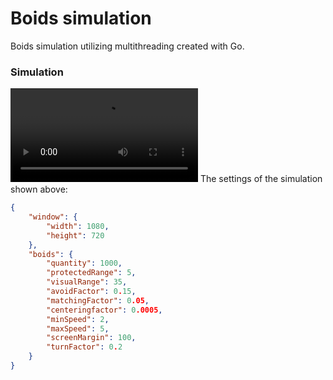 # Boids simulation
 Boids simulation utilizing multithreading created with Go.

### Simulation
<video controls src="recording\Boid Simulation.mp4" title="Title"></video>
The settings of the simulation shown above:
```json
{
    "window": {
        "width": 1080,
        "height": 720
    },
    "boids": {
        "quantity": 1000,
        "protectedRange": 5,
        "visualRange": 35,
        "avoidFactor": 0.15,
        "matchingFactor": 0.05,
        "centeringfactor": 0.0005,
        "minSpeed": 2,
        "maxSpeed": 5,
        "screenMargin": 100,
        "turnFactor": 0.2
    }
}
```